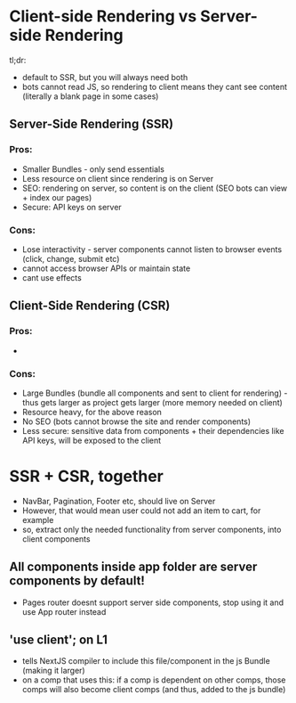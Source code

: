 
# Client-side Rendering vs Server-side Rendering
tl;dr: 
- default to SSR, but you will always need both
- bots cannot read JS, so rendering to client means they cant see content (literally a blank page in some cases)

## Server-Side Rendering (SSR)
### Pros:
- Smaller Bundles - only send essentials
- Less resource on client since rendering is on Server
- SEO: rendering on server, so content is on the client (SEO bots can view + index our pages)
- Secure: API keys on server

### Cons:
- Lose interactivity - server components cannot listen to browser events (click, change, submit etc)
- cannot access browser APIs or maintain state
- cant use effects

## Client-Side Rendering (CSR)
### Pros:
- 
### Cons:
- Large Bundles (bundle all components and sent to client for rendering) - thus gets larger as project gets larger (more memory needed on client)
- Resource heavy, for the above reason
- No SEO (bots cannot browse the site and render components)
- Less secure: sensitive data from components + their dependencies like API keys, will be exposed to the client


# SSR + CSR, together
- NavBar, Pagination, Footer etc, should live on Server
- However, that would mean user could not add an item to cart, for example
- so, extract only the needed functionality from server components, into client components

## All components inside app folder are server components by default!
- Pages router doesnt support server side components, stop using it and use App router instead

## 'use client'; on L1
- tells NextJS compiler to include this file/component in the js Bundle (making it larger)
- on a comp that uses this: if a comp is dependent on other comps, those comps will also become client comps (and thus, added to the js bundle)